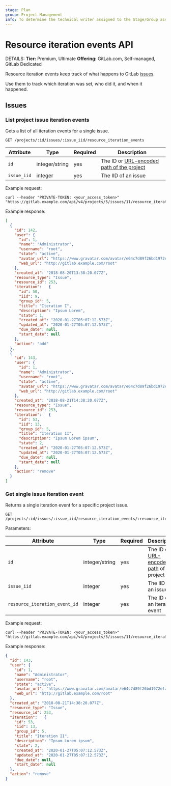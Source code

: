 ```yaml
---
stage: Plan
group: Project Management
info: To determine the technical writer assigned to the Stage/Group associated with this page, see https://handbook.gitlab.com/handbook/product/ux/technical-writing/#assignments
---
```


# Resource iteration events API

DETAILS:
**Tier:** Premium, Ultimate
**Offering:** GitLab.com, Self-managed, GitLab Dedicated

Resource iteration events keep track of what happens to GitLab [issues](../user/project/issues/index.md).

Use them to track which iteration was set, who did it, and when it happened.

## Issues

### List project issue iteration events

Gets a list of all iteration events for a single issue.

```plaintext
GET /projects/:id/issues/:issue_iid/resource_iteration_events
```

| Attribute   | Type           | Required | Description                                                                     |
| ----------- | -------------- | -------- | ------------------------------------------------------------------------------- |
| `id`        | integer/string | yes      | The ID or [URL-encoded path of the project](rest/index.md#namespaced-paths) |
| `issue_iid` | integer        | yes      | The IID of an issue                                                             |

Example request:

```shell
curl --header "PRIVATE-TOKEN: <your_access_token>" "https://gitlab.example.com/api/v4/projects/5/issues/11/resource_iteration_events"
```

Example response:

```json
[
  {
    "id": 142,
    "user": {
      "id": 1,
      "name": "Administrator",
      "username": "root",
      "state": "active",
      "avatar_url": "https://www.gravatar.com/avatar/e64c7d89f26bd1972efa854d13d7dd61?s=80&d=identicon",
      "web_url": "http://gitlab.example.com/root"
    },
    "created_at": "2018-08-20T13:38:20.077Z",
    "resource_type": "Issue",
    "resource_id": 253,
    "iteration":   {
      "id": 50,
      "iid": 9,
      "group_id": 5,
      "title": "Iteration I",
      "description": "Ipsum Lorem",
      "state": 1,
      "created_at": "2020-01-27T05:07:12.573Z",
      "updated_at": "2020-01-27T05:07:12.573Z",
      "due_date": null,
      "start_date": null
    },
    "action": "add"
  },
  {
    "id": 143,
    "user": {
      "id": 1,
      "name": "Administrator",
      "username": "root",
      "state": "active",
      "avatar_url": "https://www.gravatar.com/avatar/e64c7d89f26bd1972efa854d13d7dd61?s=80&d=identicon",
      "web_url": "http://gitlab.example.com/root"
    },
    "created_at": "2018-08-21T14:38:20.077Z",
    "resource_type": "Issue",
    "resource_id": 253,
    "iteration":   {
      "id": 53,
      "iid": 13,
      "group_id": 5,
      "title": "Iteration II",
      "description": "Ipsum Lorem ipsum",
      "state": 2,
      "created_at": "2020-01-27T05:07:12.573Z",
      "updated_at": "2020-01-27T05:07:12.573Z",
      "due_date": null,
      "start_date": null
    },
    "action": "remove"
  }
]
```

### Get single issue iteration event

Returns a single iteration event for a specific project issue.

```plaintext
GET /projects/:id/issues/:issue_iid/resource_iteration_events/:resource_iteration_event_id
```

Parameters:

| Attribute                     | Type           | Required | Description                                                                     |
| ----------------------------- | -------------- | -------- | ------------------------------------------------------------------------------- |
| `id`                          | integer/string | yes      | The ID or [URL-encoded path](rest/index.md#namespaced-paths) of the project |
| `issue_iid`                   | integer        | yes      | The IID of an issue                                                             |
| `resource_iteration_event_id` | integer        | yes      | The ID of an iteration event                                                     |

Example request:

```shell
curl --header "PRIVATE-TOKEN: <your_access_token>" "https://gitlab.example.com/api/v4/projects/5/issues/11/resource_iteration_events/143"
```

Example response:

```json
{
  "id": 143,
  "user": {
    "id": 1,
    "name": "Administrator",
    "username": "root",
    "state": "active",
    "avatar_url": "https://www.gravatar.com/avatar/e64c7d89f26bd1972efa854d13d7dd61?s=80&d=identicon",
    "web_url": "http://gitlab.example.com/root"
  },
  "created_at": "2018-08-21T14:38:20.077Z",
  "resource_type": "Issue",
  "resource_id": 253,
  "iteration":   {
    "id": 53,
    "iid": 13,
    "group_id": 5,
    "title": "Iteration II",
    "description": "Ipsum Lorem ipsum",
    "state": 2,
    "created_at": "2020-01-27T05:07:12.573Z",
    "updated_at": "2020-01-27T05:07:12.573Z",
    "due_date": null,
    "start_date": null
  },
  "action": "remove"
}
```
